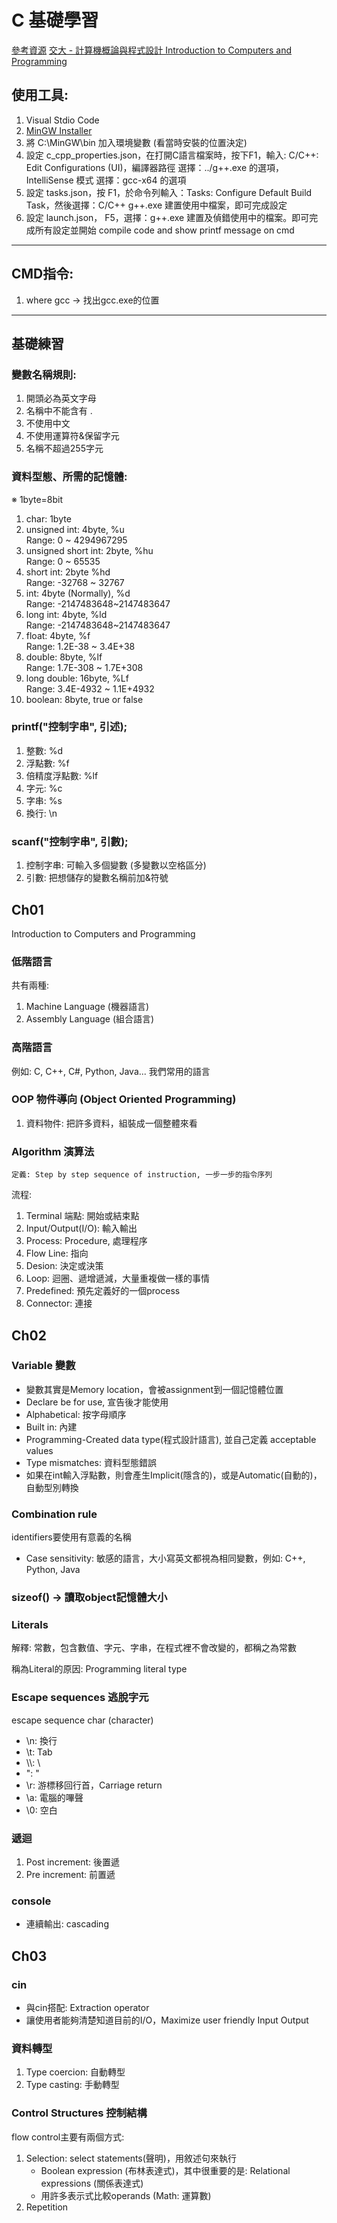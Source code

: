 # C 基礎學習

[參考資源](https://leolistudio.com/how-to-use-vscode-write-cpp/)
[交大 - 計算機概論與程式設計 Introduction to Computers and Programming](http://ocw.nctu.edu.tw/course_detail.php?bgid=0&gid=0&nid=192)

## 使用工具:
1. Visual Stdio Code
2. [MinGW Installer](https://zh-tw.osdn.net/projects/mingw/releases/68260)
3. 將 C:\MinGW\bin 加入環境變數 (看當時安裝的位置決定)
4. 設定 c_cpp_properties.json，在打開C語言檔案時，按下F1，輸入: C/C++: Edit Configurations (UI)，編譯器路徑 選擇：../g++.exe 的選項，IntelliSense 模式 選擇：gcc-x64 的選項
5. 設定 tasks.json，按 F1，於命令列輸入：Tasks: Configure Default Build Task，然後選擇：C/C++ g++.exe 建置使用中檔案，即可完成設定
6. 設定 launch.json， F5，選擇：g++.exe 建置及偵錯使用中的檔案。即可完成所有設定並開始 compile code and show printf message on cmd

---

## CMD指令:

1. where gcc -> 找出gcc.exe的位置

---

## 基礎練習

### 變數名稱規則:

1. 開頭必為英文字母
2. 名稱中不能含有 .
3. 不使用中文
4. 不使用運算符&保留字元
5. 名稱不超過255字元

### 資料型態、所需的記憶體:
※ 1byte=8bit
1. char: 1byte
2. unsigned int: 4byte, %u\
   Range: 0 ~ 4294967295
3. unsigned short int: 2byte, %hu\
   Range: 0 ~ 65535
4. short int: 2byte %hd\
   Range: -32768 ~ 32767
5. int: 4byte (Normally), %d\
   Range: -2147483648~2147483647
6. long int: 4byte, %ld\
   Range: -2147483648~2147483647
7. float: 4byte, %f\
   Range: 1.2E-38 ~ 3.4E+38
8. double: 8byte, %lf\
   Range: 1.7E-308 ~ 1.7E+308
9. long double: 16byte, %Lf\
   Range: 3.4E-4932 ~ 1.1E+4932
10. boolean: 8byte, true or false

### printf("控制字串", 引述);

1. 整數: %d
2. 浮點數: %f
3. 倍精度浮點數: %lf
4. 字元: %c
5. 字串: %s
6. 換行: \n

### scanf("控制字串", 引數);

1. 控制字串: 可輸入多個變數 (多變數以空格區分)
2. 引數: 把想儲存的變數名稱前加&符號

## Ch01

Introduction to Computers and Programming

### 低階語言
共有兩種:
1. Machine Language (機器語言)
2. Assembly Language (組合語言)

### 高階語言
例如: C, C++, C#, Python, Java... 我們常用的語言

### OOP 物件導向 (Object Oriented Programming)

1. 資料物件: 把許多資料，組裝成一個整體來看

### Algorithm 演算法
```
定義: Step by step sequence of instruction, 一步一步的指令序列
```
流程:
1. Terminal 端點: 開始或結束點
2. Input/Output(I/O): 輸入輸出
3. Process: Procedure, 處理程序
4. Flow Line: 指向
5. Desion: 決定或決策
6. Loop: 迴圈、遞增遞減，大量重複做一樣的事情
7. Predefined: 預先定義好的一個process
8. Connector: 連接

## Ch02

### Variable 變數
* 變數其實是Memory location，會被assignment到一個記憶體位置
* Declare be for use, 宣告後才能使用
* Alphabetical: 按字母順序
* Built in: 內建
* Programming-Created data type(程式設計語言), 並自己定義 acceptable values
* Type mismatches: 資料型態錯誤
* 如果在int輸入浮點數，則會產生Implicit(隱含的)，或是Automatic(自動的)，自動型別轉換

### Combination rule
identifiers要使用有意義的名稱
* Case sensitivity: 敏感的語言，大小寫英文都視為相同變數，例如: C++, Python, Java

### sizeof() -> 讀取object記憶體大小

### Literals
解釋: 常數，包含數值、字元、字串，在程式裡不會改變的，都稱之為常數

稱為Literal的原因: Programming literal type

### Escape sequences 逃脫字元
escape sequence char (character)
* \n: 換行
* \t: Tab
* \\\\: \
* \": "
* \r: 游標移回行首，Carriage return
* \a: 電腦的嗶聲
* \0: 空白

### 遞迴
1. Post increment: 後置遞
2. Pre increment: 前置遞

### console

* 連續輸出: cascading

## Ch03

### cin
* 與cin搭配: Extraction operator
* 讓使用者能夠清楚知道目前的I/O，Maximize user friendly Input Output

### 資料轉型
1. Type coercion: 自動轉型
2. Type casting: 手動轉型

### Control Structures 控制結構
flow control主要有兩個方式:
1. Selection: select statements(聲明)，用敘述句來執行
   * Boolean expression (布林表達式)，其中很重要的是: Relational expressions (關係表達式)
   * 用許多表示式比較operands (Math: 運算數)
2. Repetition